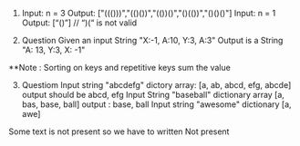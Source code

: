 1) Input: n = 3
Output: ["((()))","(()())","(())()","()(())","()()()"]
Input: n = 1
Output: [“()”]          // “)(“ is not valid

2) Question
Given an input String "X:-1, A:10, Y:3, A:3"
Output is a String "A: 13, Y:3, X: -1"

**Note : Sorting on keys and repetitive keys sum the value

3) Questiom
Input string "abcdefg" dictory array: [a, ab, abcd, efg, abcde]
output should be abcd, efg 
Input String "baseball" dictionary array [a, bas, base, ball]
output : base, ball
Input string "awesome" dictionary [a, awe]

Some text is not present so we have to written Not present
